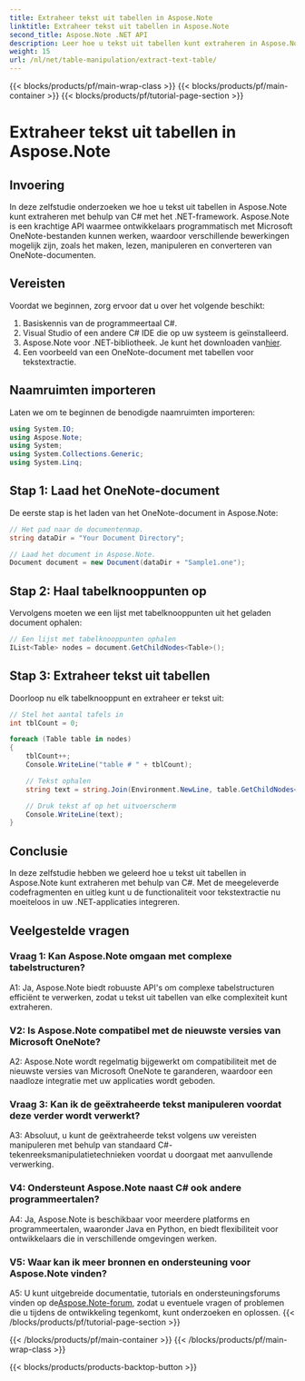 ```yaml
---
title: Extraheer tekst uit tabellen in Aspose.Note
linktitle: Extraheer tekst uit tabellen in Aspose.Note
second_title: Aspose.Note .NET API
description: Leer hoe u tekst uit tabellen kunt extraheren in Aspose.Note met behulp van C# met het .NET-framework. Stapsgewijze zelfstudie met codefragmenten en uitleg.
weight: 15
url: /nl/net/table-manipulation/extract-text-table/
---
```


{{< blocks/products/pf/main-wrap-class >}}
{{< blocks/products/pf/main-container >}}
{{< blocks/products/pf/tutorial-page-section >}}

# Extraheer tekst uit tabellen in Aspose.Note

## Invoering

In deze zelfstudie onderzoeken we hoe u tekst uit tabellen in Aspose.Note kunt extraheren met behulp van C# met het .NET-framework. Aspose.Note is een krachtige API waarmee ontwikkelaars programmatisch met Microsoft OneNote-bestanden kunnen werken, waardoor verschillende bewerkingen mogelijk zijn, zoals het maken, lezen, manipuleren en converteren van OneNote-documenten.

## Vereisten

Voordat we beginnen, zorg ervoor dat u over het volgende beschikt:

1. Basiskennis van de programmeertaal C#.
2. Visual Studio of een andere C# IDE die op uw systeem is geïnstalleerd.
3.  Aspose.Note voor .NET-bibliotheek. Je kunt het downloaden van[hier](https://releases.aspose.com/note/net/).
4. Een voorbeeld van een OneNote-document met tabellen voor tekstextractie.

## Naamruimten importeren

Laten we om te beginnen de benodigde naamruimten importeren:

```csharp
using System.IO;
using Aspose.Note;
using System;
using System.Collections.Generic;
using System.Linq;
```

## Stap 1: Laad het OneNote-document

De eerste stap is het laden van het OneNote-document in Aspose.Note:

```csharp
// Het pad naar de documentenmap.
string dataDir = "Your Document Directory";

// Laad het document in Aspose.Note.
Document document = new Document(dataDir + "Sample1.one");
```

## Stap 2: Haal tabelknooppunten op

Vervolgens moeten we een lijst met tabelknooppunten uit het geladen document ophalen:

```csharp
// Een lijst met tabelknooppunten ophalen
IList<Table> nodes = document.GetChildNodes<Table>();
```

## Stap 3: Extraheer tekst uit tabellen

Doorloop nu elk tabelknooppunt en extraheer er tekst uit:

```csharp
// Stel het aantal tafels in
int tblCount = 0;

foreach (Table table in nodes)
{
    tblCount++;
    Console.WriteLine("table # " + tblCount);

    // Tekst ophalen
    string text = string.Join(Environment.NewLine, table.GetChildNodes<RichText>().Select(e => e.Text)) + Environment.NewLine;

    // Druk tekst af op het uitvoerscherm
    Console.WriteLine(text);
}
```

## Conclusie

In deze zelfstudie hebben we geleerd hoe u tekst uit tabellen in Aspose.Note kunt extraheren met behulp van C#. Met de meegeleverde codefragmenten en uitleg kunt u de functionaliteit voor tekstextractie nu moeiteloos in uw .NET-applicaties integreren.

## Veelgestelde vragen

### Vraag 1: Kan Aspose.Note omgaan met complexe tabelstructuren?

A1: Ja, Aspose.Note biedt robuuste API's om complexe tabelstructuren efficiënt te verwerken, zodat u tekst uit tabellen van elke complexiteit kunt extraheren.

### V2: Is Aspose.Note compatibel met de nieuwste versies van Microsoft OneNote?

A2: Aspose.Note wordt regelmatig bijgewerkt om compatibiliteit met de nieuwste versies van Microsoft OneNote te garanderen, waardoor een naadloze integratie met uw applicaties wordt geboden.

### Vraag 3: Kan ik de geëxtraheerde tekst manipuleren voordat deze verder wordt verwerkt?

A3: Absoluut, u kunt de geëxtraheerde tekst volgens uw vereisten manipuleren met behulp van standaard C#-tekenreeksmanipulatietechnieken voordat u doorgaat met aanvullende verwerking.

### V4: Ondersteunt Aspose.Note naast C# ook andere programmeertalen?

A4: Ja, Aspose.Note is beschikbaar voor meerdere platforms en programmeertalen, waaronder Java en Python, en biedt flexibiliteit voor ontwikkelaars die in verschillende omgevingen werken.

### V5: Waar kan ik meer bronnen en ondersteuning voor Aspose.Note vinden?

 A5: U kunt uitgebreide documentatie, tutorials en ondersteuningsforums vinden op de[Aspose.Note-forum](https://forum.aspose.com/c/note/28), zodat u eventuele vragen of problemen die u tijdens de ontwikkeling tegenkomt, kunt onderzoeken en oplossen.
{{< /blocks/products/pf/tutorial-page-section >}}

{{< /blocks/products/pf/main-container >}}
{{< /blocks/products/pf/main-wrap-class >}}

{{< blocks/products/products-backtop-button >}}
